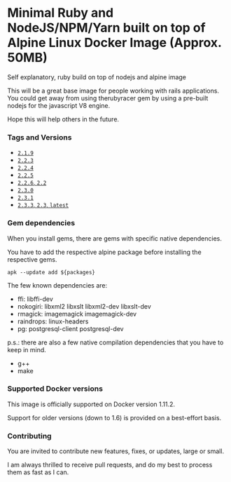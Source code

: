 # Minimal Ruby and NodeJS/NPM/Yarn built on top of Alpine Linux Docker Image (Approx. 50MB)
Self explanatory, ruby build on top of nodejs and alpine image

This will be a great base image for people working with rails applications.
You could get away from using therubyracer gem by using a pre-built nodejs for the javascript V8 engine.

Hope this will help others in the future.

### Tags and Versions
- [`2.1.9`](https://github.com/Daniel-ltw/ruby-node-alpine/blob/master/2.1.9/Dockerfile)
- [`2.2.3`](https://github.com/Daniel-ltw/ruby-node-alpine/blob/master/2.2.3/Dockerfile)
- [`2.2.4`](https://github.com/Daniel-ltw/ruby-node-alpine/blob/master/2.2.4/Dockerfile)
- [`2.2.5`](https://github.com/Daniel-ltw/ruby-node-alpine/blob/master/2.2.5/Dockerfile)
- [`2.2.6`, `2.2`](https://github.com/Daniel-ltw/ruby-node-alpine/blob/master/2.2.6/Dockerfile)
- [`2.3.0`](https://github.com/Daniel-ltw/ruby-node-alpine/blob/master/2.3.0/Dockerfile)
- [`2.3.1`](https://github.com/Daniel-ltw/ruby-node-alpine/blob/master/2.3.1/Dockerfile)
- [`2.3.3`, `2.3`, `latest`](https://github.com/Daniel-ltw/ruby-node-alpine/blob/master/2.3.3/Dockerfile)


### Gem dependencies
When you install gems, there are gems with specific native dependencies.

You have to add the respective alpine package before installing the respective gems.
```
apk --update add ${packages}
```

The few known dependencies are:
* ffi: libffi-dev
* nokogiri: libxml2 libxslt libxml2-dev libxslt-dev
* rmagick: imagemagick imagemagick-dev
* raindrops: linux-headers
* pg: postgresql-client postgresql-dev

p.s.: there are also a few native compilation dependencies that you have to keep in mind.
* g++
* make


### Supported Docker versions

This image is officially supported on Docker version 1.11.2.

Support for older versions (down to 1.6) is provided on a best-effort basis.

### Contributing

You are invited to contribute new features, fixes, or updates, large or small.

I am always thrilled to receive pull requests, and do my best to process them as fast as I can.
